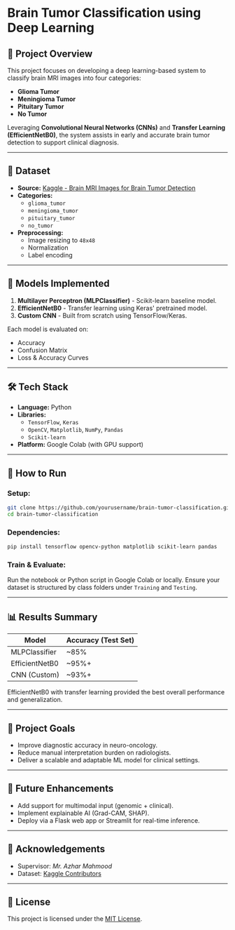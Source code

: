 # Brain Tumor Classification using Deep Learning

## 📌 Project Overview
This project focuses on developing a deep learning-based system to classify brain MRI images into four categories:
- **Glioma Tumor**
- **Meningioma Tumor**
- **Pituitary Tumor**
- **No Tumor**

Leveraging **Convolutional Neural Networks (CNNs)** and **Transfer Learning (EfficientNetB0)**, the system assists in early and accurate brain tumor detection to support clinical diagnosis.

---

## 📂 Dataset
- **Source:** [Kaggle - Brain MRI Images for Brain Tumor Detection](https://www.kaggle.com/datasets/navoneel/brain-mri-images-for-brain-tumor-detection)
- **Categories:**
  - `glioma_tumor`
  - `meningioma_tumor`
  - `pituitary_tumor`
  - `no_tumor`
- **Preprocessing:**
  - Image resizing to `48x48`
  - Normalization
  - Label encoding

---

## 🧠 Models Implemented
1. **Multilayer Perceptron (MLPClassifier)** - Scikit-learn baseline model.
2. **EfficientNetB0** - Transfer learning using Keras' pretrained model.
3. **Custom CNN** - Built from scratch using TensorFlow/Keras.

Each model is evaluated on:
- Accuracy
- Confusion Matrix
- Loss & Accuracy Curves

---

## 🛠️ Tech Stack
- **Language:** Python
- **Libraries:**
  - `TensorFlow`, `Keras`
  - `OpenCV`, `Matplotlib`, `NumPy`, `Pandas`
  - `Scikit-learn`
- **Platform:** Google Colab (with GPU support)

---

## 🚀 How to Run

### Setup:
```bash
git clone https://github.com/yourusername/brain-tumor-classification.git
cd brain-tumor-classification
```

### Dependencies:
```bash
pip install tensorflow opencv-python matplotlib scikit-learn pandas
```

### Train & Evaluate:
Run the notebook or Python script in Google Colab or locally. Ensure your dataset is structured by class folders under `Training` and `Testing`.

---

## 📊 Results Summary

| Model         | Accuracy (Test Set) |
|---------------|---------------------|
| MLPClassifier | ~85%                |
| EfficientNetB0| ~95%+               |
| CNN (Custom)  | ~93%+               |

EfficientNetB0 with transfer learning provided the best overall performance and generalization.

---

## 🎯 Project Goals
- Improve diagnostic accuracy in neuro-oncology.
- Reduce manual interpretation burden on radiologists.
- Deliver a scalable and adaptable ML model for clinical settings.

---

## 🔮 Future Enhancements
- Add support for multimodal input (genomic + clinical).
- Implement explainable AI (Grad-CAM, SHAP).
- Deploy via a Flask web app or Streamlit for real-time inference.

---

## 🤝 Acknowledgements
- Supervisor: *Mr. Azhar Mahmood*
- Dataset: [Kaggle Contributors](https://www.kaggle.com/datasets/navoneel/brain-mri-images-for-brain-tumor-detection)

---

## 📃 License
This project is licensed under the [MIT License](LICENSE).
